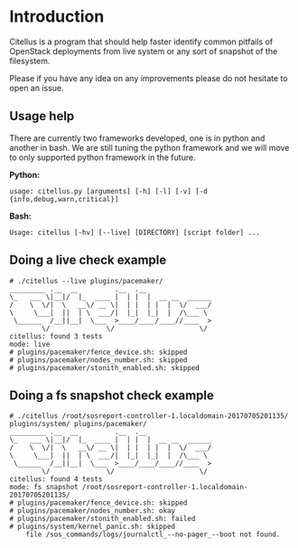 # Introduction

Citellus is a program that should help faster identify common pitfails of OpenStack deployments from live system or any sort of snapshot of the filesystem.

Please if you have any idea on any improvements please do not hesitate to open an issue.

## Usage help
There are currently two frameworks developed, one is in python and another in bash. We are still tuning the python framework and we will move to only supported python framework in the future.

**Python:**
```
usage: citellus.py [arguments] [-h] [-l] [-v] [-d {info,debug,warn,critical}]
```

**Bash:**
```
Usage: citellus [-hv] [--live] [DIRECTORY] [script folder] ... 
```

## Doing a live check example

```
# ./citellus --live plugins/pacemaker/
_________ .__  __         .__  .__                
\_   ___ \|__|/  |_  ____ |  | |  |  __ __  ______
/    \  \/|  \   __\/ __ \|  | |  | |  |  \/  ___/
\     \___|  ||  | \  ___/|  |_|  |_|  |  /\___ \ 
 \______  /__||__|  \___  >____/____/____//____  >
        \/              \/                     \/ 
citellus: found 3 tests
mode: live
# plugins/pacemaker/fence_device.sh: skipped 
# plugins/pacemaker/nodes_number.sh: skipped 
# plugins/pacemaker/stonith_enabled.sh: skipped 
```

## Doing a fs snapshot check example

```
# ./citellus /root/sosreport-controller-1.localdomain-20170705201135/ plugins/system/ plugins/pacemaker/
_________ .__  __         .__  .__                
\_   ___ \|__|/  |_  ____ |  | |  |  __ __  ______
/    \  \/|  \   __\/ __ \|  | |  | |  |  \/  ___/
\     \___|  ||  | \  ___/|  |_|  |_|  |  /\___ \ 
 \______  /__||__|  \___  >____/____/____//____  >
        \/              \/                     \/ 
citellus: found 4 tests
mode: fs snapshot /root/sosreport-controller-1.localdomain-20170705201135/
# plugins/pacemaker/fence_device.sh: skipped 
# plugins/pacemaker/nodes_number.sh: okay 
# plugins/pacemaker/stonith_enabled.sh: failed 
# plugins/system/kernel_panic.sh: skipped 
    file /sos_commands/logs/journalctl_--no-pager_--boot not found.
```
